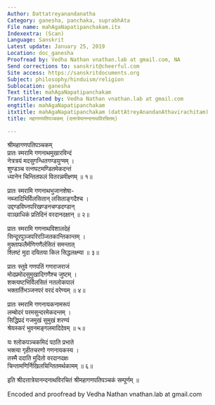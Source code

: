 ```yaml
---
Author: Dattatreyanandanatha
Category: ganesha, panchaka, suprabhAta
File name: mahAgaNapatipanchakam.itx
Indexextra: (Scan)
Language: Sanskrit
Latest update: January 25, 2019
Location: doc_ganesha
Proofread by: Vedha Nathan vnathan.lab at gmail.com, NA
Send corrections to: sanskrit@cheerful.com
Site access: https://sanskritdocuments.org
Subject: philosophy/hinduism/religion
Sublocation: ganesha
Text title: mahAgaNapatipanchakam
Transliterated by: Vedha Nathan vnathan.lab at gmail.com
engtitle: mahAgaNapatipanchakam
itxtitle: mahAgaNapatipanchakam (dattAtreyAnandanAthavirachitam)
title: महागणपतिपञ्चकम् (दत्तात्रेयानन्दनाथविरचितम्)

---
```

  
 श्रीमहागणपतिपञ्चकम्   
प्रातः स्मरामि गणनाथमुखारविन्दं  
     नेत्रत्रयं मदसुगन्धितगण्डयुग्मम् ।  
शुण्डञ्च रत्नघटमण्डितमेकदन्तं  
     ध्यानेन चिन्तितफलं वितरन्नमीक्ष्णम्  ॥ १॥  
  
प्रातः स्मरामि गणनाथभुजानशेषा-  
     नब्जादिभिर्विलसितान् लसिताङ्गदैश्च ।  
उद्दण्डविघ्नपरिखण्डनचण्डदण्डान्  
     वाञ्छाधिकं प्रतिदिनं वरदानदक्षान्  ॥ २॥  
  
प्रातः स्मरामि गणनाथविशालदेहं  
     सिन्दूरपुञ्जपरिरञ्जितकान्तिकान्तम् ।  
मुक्ताफलैर्मणिगणैर्लसितं समन्तात्  
     श्लिष्टं मुदा दयितया किल सिद्धलक्ष्म्या ॥ ३॥  
  
प्रातः स्तुवे गणपतिं गणराजराजं  
     मोदप्रमोदसुमुखादिगणैश्च जुष्टम् ।  
शक्त्यष्टभिर्विलसितं नतलोकपालं  
     भक्तार्तिभञ्जनपरं वरदं वरेण्यम्  ॥ ४॥  
  
प्रातः स्मरामि गणनायकनामरूपं  
     लम्बोदरं परमसुन्दरमेकदन्तम् ।  
सिद्धिप्रदं गजमुखं सुमुखं शरण्यं  
     श्रेयस्करं भुवनमङ्गलमादिदेवम्  ॥ ५॥  
  
यः श्लोकपञ्चकमिदं पठति प्रभाते  
     भक्त्या गृहीतचरणो गणनायकस्य ।  
तस्मै ददाति मुदितो वरदानदक्षः  
     चिन्तामणिर्निखिलचिन्तितमर्थकामम्  ॥ ६॥  
  
इति श्रीदत्तात्रेयानन्दनाथविरचितं श्रीमहागणपतिपञ्चकं सम्पूर्णम् ॥  
  
  
  
Encoded and proofread by Vedha Nathan vnathan.lab at gmail.com  
  
